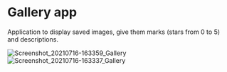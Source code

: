 # Gallery app
Application to display saved images, give them marks (stars from 0 to 5) and descriptions.  
  
![Screenshot_20210716-163359_Gallery](https://user-images.githubusercontent.com/56278646/125973855-944849c5-c449-4f83-8e2e-bbc6e44a3741.jpg)  
![Screenshot_20210716-163337_Gallery](https://user-images.githubusercontent.com/56278646/125973860-5a8617cb-0a50-4d28-a2f8-55905e857b79.jpg)
